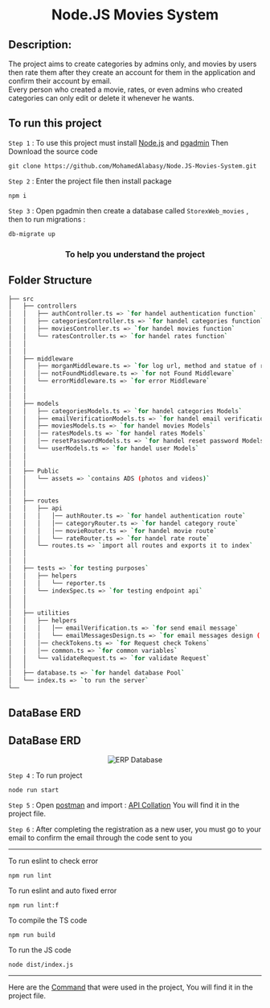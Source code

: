 <h1 align="center">Node.JS Movies System</h1>

## Description:

The project aims to create categories by admins only, and movies by users then rate them after they create an account for them in the application and confirm their account by email.  
Every person who created a movie, rates, or even admins who created categories can only edit or delete it whenever he wants.


## To run this project

`Step 1` : To use this project must install [Node.js](https://nodejs.org/en/) and [pgadmin](https://www.pgadmin.org/download/) Then Download the source code

```
git clone https://github.com/MohamedAlabasy/Node.JS-Movies-System.git
```

`Step 2` : Enter the project file then install package

```
npm i
```
`Step 3` : Open pgadmin then create a database called `StorexWeb_movies` , then to run migrations :
```
db-migrate up
```


<h3 align="center">To help you understand the project</h3>

## Folder Structure

```bash
├── src
│   ├── controllers 
│   │   ├── authController.ts => `for handel authentication function`
│   │   ├── categoriesController.ts => `for handel categories function`
│   │   ├── moviesController.ts => `for handel movies function`
│   │   └── ratesController.ts => `for handel rates function`
│   │
│   │
│   ├── middleware
│   │   ├── morganMiddleware.ts => `for log url, method and statue of requests`
│   │   │── notFoundMiddleware.ts => `for not Found Middleware`
│   │   └── errorMiddleware.ts => `for error Middleware`
│   │
│   │
│   ├── models
│   │   ├── categoriesModels.ts => `for handel categories Models`
│   │   ├── emailVerificationModels.ts => `for handel email verification Models`
│   │   ├── moviesModels.ts => `for handel movies Models`
│   │   │── ratesModels.ts => `for handel rates Models`
│   │   │── resetPasswordModels.ts => `for handel reset password Models`
│   │   └── userModels.ts => `for handel user Models`
│   │
│   │
│   ├── Public
│   │   └── assets => `contains ADS (photos and videos)`
│   │
│   │
│   ├── routes
│   │   ├── api
│   │   │   │── authRouter.ts => `for handel authentication route`
│   │   │   │── categoryRouter.ts => `for handel category route`
│   │   │   │── movieRouter.ts => `for handel movie route`
│   │   │   └── rateRouter.ts => `for handel rate route`
│   │   └── routes.ts => `import all routes and exports it to index`
│   │
│   │
│   ├── tests => `for testing purposes`
│   │   ├── helpers
│   │   │   └── reporter.ts
│   │   └── indexSpec.ts => `for testing endpoint api`
│   │
│   │
│   ├── utilities
│   │   ├── helpers
│   │   │   │── emailVerification.ts => `for send email message`
│   │   │   └── emailMessagesDesign.ts => `for email messages design ( HTML & CSS )`
│   │   │── checkTokens.ts => `for Request check Tokens`
│   │   │── common.ts => `for common variables`
│   │   └── validateRequest.ts => `for validate Request`
│   │
│   ├── database.ts => `for handel database Pool`
│   └── index.ts => `to run the server`
└──
```

## DataBase ERD

## DataBase ERD
<p align="center">
   <img src="https://user-images.githubusercontent.com/93389016/195209452-77d05549-4e6c-4c28-8b98-662e514bf225.jpg" alt="ERP Database">
</p>

`Step 4` : To run project

```
node run start
```


`Step 5` : Open [postman](https://www.postman.com/downloads/) and import : [API Collation](https://github.com/MohamedAlabasy/Node.JS-Movies-System/blob/main/api_collection.json) You will find it in the project file.

`Step 6` : After completing the registration as a new user, you must go to your email to confirm the email through the code sent to you

<hr>

To run eslint to check error

```
npm run lint
```

To run eslint and auto fixed error

```
npm run lint:f
```

To compile the TS code

```
npm run build
```

To run the JS code

```
node dist/index.js
```

<hr>

Here are the [Command](https://github.com/MohamedAlabasy/Node.JS-Movies-System/blob/main/command.txt) that were used in the project, You will find it in the project file.
